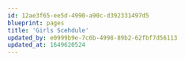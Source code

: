 ```yaml
---
id: 12ae3f65-ee5d-4990-a90c-d392331497d5
blueprint: pages
title: 'Girls Scehdule'
updated_by: e0999b9e-7c6b-4998-89b2-62fbf7d56113
updated_at: 1649620524
---
```

